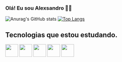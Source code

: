 ### Olá! Eu sou Alexsandro 🤝🏿

![Anurag's GitHub stats](https://github-readme-stats.vercel.app/api?username=alexsandrobaptista&show_icons=true&theme=highcontrast&title_color=blue&text_color=green)
[![Top Langs](https://github-readme-stats.vercel.app/api/top-langs/?username=alexsandrobaptista&layout=compact)](https://github.com/alexsandrobaptista/github-readme-stats)



## Tecnologias que estou estudando.
<div style="display: inline_block">
  <img align="center" height=""30" width="40" src="https://cdn.jsdelivr.net/gh/devicons/devicon/icons/html5/html5-original-wordmark.svg" />
  <img align="center" height=""30" width="40" src="https://cdn.jsdelivr.net/gh/devicons/devicon/icons/css3/css3-original-wordmark.svg" />
  <img align="center" height=""30" width="40" src="https://cdn.jsdelivr.net/gh/devicons/devicon/icons/javascript/javascript-original.svg" />
  <img align="center" height=""30" width="40" src="https://cdn.jsdelivr.net/gh/devicons/devicon/icons/python/python-original-wordmark.svg" />
  <img align="center" height=""30" width="40" src="https://cdn.jsdelivr.net/gh/devicons/devicon/icons/linux/linux-original.svg" />
</div>



           
            
          
          

